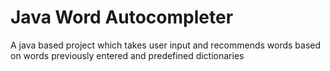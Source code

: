 # Java Word Autocompleter
 A java based project which takes user input and recommends words based on words previously entered and predefined dictionaries
